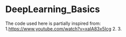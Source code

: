 # DeepLearning_Basics






The code used here is partially inspired from:
1.https://www.youtube.com/watch?v=xaIA83x5Icg
2.
3.
